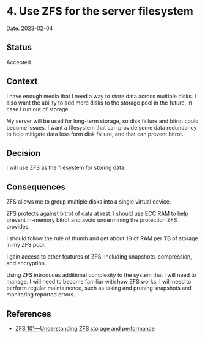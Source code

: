 # 4. Use ZFS for the server filesystem

Date: 2023-02-04

## Status

Accepted

## Context

I have enough media that I need a way to store data across multiple disks.
I also want the ability to add more disks to the storage pool in the future, in case I run out of storage.

My server will be used for long-term storage, so disk failure and bitrot could become issues.
I want a filesystem that can provide some data redundancy to help mitigate data loss form disk failure,
and that can prevent bitrot.

## Decision

I will use ZFS as the filesystem for storing data.

## Consequences

ZFS allows me to group multiple disks into a single virtual device.

ZFS protects against bitrot of data at rest.
I should use ECC RAM to help prevent in-memory bitrot and avoid undermining the protection ZFS provides.

I should follow the rule of thumb and get about 1G of RAM per TB of storage in my ZFS pool.

I gain access to other features of ZFS, including snapshots, compression, and encryption.

Using ZFS introduces additional complexity to the system that I will need to manage.
I will need to become familiar with how ZFS works.
I will need to perform regular maintainence, such as taking and pruning snapshots and monitoring reported errors.

## References

- [ZFS 101—Understanding ZFS storage and performance](https://arstechnica.com/information-technology/2020/05/zfs-101-understanding-zfs-storage-and-performance/)
